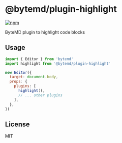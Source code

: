 # @bytemd/plugin-highlight

[![npm](https://img.shields.io/npm/v/@bytemd/plugin-highlight.svg)](https://npm.im/@bytemd/plugin-highlight)

ByteMD plugin to highlight code blocks

## Usage

```js
import { Editor } from 'bytemd'
import highlight from '@bytemd/plugin-highlight'

new Editor({
  target: document.body,
  props: {
    plugins: [
      highlight(),
      // ... other plugins
    ],
  },
})
```

## License

MIT
